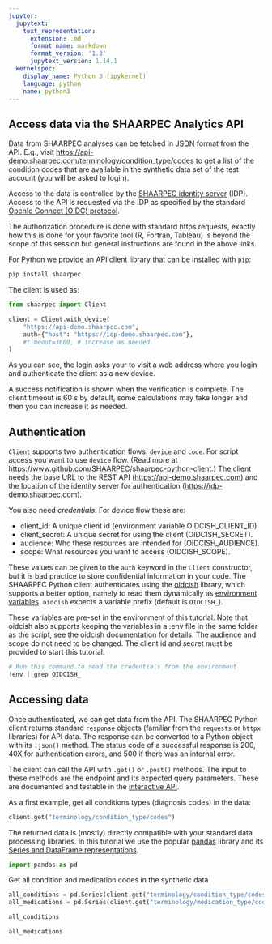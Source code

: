 ```yaml
---
jupyter:
  jupytext:
    text_representation:
      extension: .md
      format_name: markdown
      format_version: '1.3'
      jupytext_version: 1.14.1
  kernelspec:
    display_name: Python 3 (ipykernel)
    language: python
    name: python3
---
```


<!-- #region tags=[] -->
## Access data via the SHAARPEC Analytics API

Data from SHAARPEC analyses can be fetched in [JSON](https://www.json.org) format from the API. E.g., visit https://api-demo.shaarpec.com/terminology/condition_type/codes to get a list of the condition codes that are available in the synthetic data set of the test account (you will be asked to login).

Access to the data is controlled by the [SHAARPEC identity server](https://identityserver4.readthedocs.io/en/latest) (IDP). Access to the API is requested via the IDP as specified by the standard [OpenId Connect (OIDC) protocol](https://openid.net/connect).

The authorization procedure is done with standard https requests, exactly how this is done for your favorite tool (R, Fortran, Tableau) is beyond the scope of this session but general instructions are found in the above links.
<!-- #endregion -->

<!-- #region tags=[] -->
For Python we provide an API client library that can be installed with `pip`:
```bash
pip install shaarpec
```
The client is used as:
<!-- #endregion -->

```python tags=[]
from shaarpec import Client
```

```python tags=[]
client = Client.with_device(
    "https://api-demo.shaarpec.com",
    auth={"host": "https://idp-demo.shaarpec.com"},
    #timeout=3600, # increase as needed
)
```

As you can see, the login asks your to visit a web address where you login and authenticate the client as a new device.

A success notification is shown when the verification is complete. The client timeout is 60 s by default, some calculations may take longer and then you can increase it as needed.

<!-- #region tags=[] -->
## Authentication

`Client` supports two authentication flows: `device` and `code`. For script access you want to use `device` flow. (Read more at https://www.github.com/SHAARPEC/shaarpec-python-client.) The client needs the base URL to the REST API (https://api-demo.shaarpec.com) and the location of the identity server for authentication (https://idp-demo.shaarpec.com).

You also need *credentials*. For device flow these are:
- client_id: A unique client id (environment variable OIDCISH_CLIENT_ID)
- client_secret: A unique secret for using the client (OIDCISH_SECRET).
- audience: Who these resources are intended for (OIDCISH_AUDIENCE).
- scope: What resources you want to access (OIDCISH_SCOPE).

These values can be given to the `auth` keyword in the `Client` constructor, but it is bad practice to store confidential information in your code. The SHAARPEC Python client authenticates using the [oidcish](https://github.com/SHAARPEC/oidcish) library, which supports a better option, namely to read them dynamically as [environment variables](https://en.wikipedia.org/wiki/Environment_variable). `oidcish` expects a variable prefix (default is `OIDCISH_`).

These variables are pre-set in the environment of this tutorial. Note that oidcish also supports keeping the variables in a .env file in the same folder as the script, see the oidcish documentation for details. The audience and scope do not need to be changed. The client id and secret must be provided to start this tutorial.
<!-- #endregion -->

```python tags=[]
# Run this command to read the credentials from the environment
!env | grep OIDCISH_
```

<!-- #region tags=[] -->
## Accessing data

Once authenticated, we can get data from the API. The SHAARPEC Python client returns standard `response` objects (familiar from the `requests` or `httpx` libraries) for API data. The response can be converted to a Python object with its `.json()` method. The status code of a successful response is 200, 40X for authentication errors, and 500 if there was an internal error. 

The client can call the API with `.get()` or `.post()` methods. The input to these methods are the endpoint and its expected query parameters. These are documented and testable in the [interactive API](https://api-demo.shaarpec.com).
<!-- #endregion -->

<!-- #region tags=[] -->
As a first example, get all conditions types (diagnosis codes) in the data:
<!-- #endregion -->

```python tags=[]
client.get("terminology/condition_type/codes")
```

<!-- #region tags=[] -->
The returned data is (mostly) directly compatible with your standard data processing libraries. In this tutorial we use the popular [pandas](https://pandas.pydata.org) library and its [Series and DataFrame representations](https://pandas.pydata.org/docs/getting_started/overview.html).
<!-- #endregion -->

```python
import pandas as pd
```

<!-- #region tags=[] -->
Get all condition and medication codes in the synthetic data
<!-- #endregion -->

```python tags=[]
all_conditions = pd.Series(client.get("terminology/condition_type/codes").json())
all_medications = pd.Series(client.get("terminology/medication_type/codes").json())
```

```python tags=[]
all_conditions
```

```python tags=[]
all_medications
```
